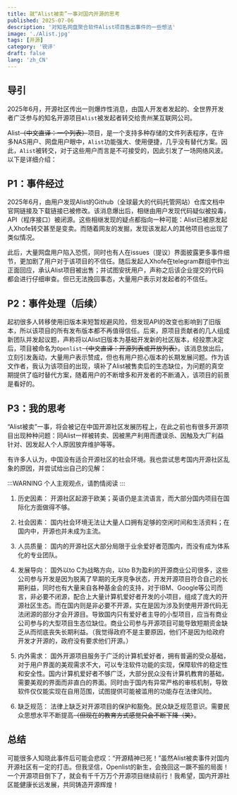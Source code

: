 ```yaml
---
title: 就“Alist被卖”一事对国内开源的思考
published: 2025-07-06
description: '对知名网盘聚合软件Alist项目售出事件的一些想法'
image: './Alist.jpg'
tags: [开源]
category: '锐评'
draft: false 
lang: 'zh_CN'
---
```


## 导引

2025年6月，开源社区传出一则爆炸性消息，由国人开发者发起的、全世界开发者广泛参与的知名开源项目`Alist`被发起者转交给贵州某互联网公司。

Alist~~（中文直译：一个列表）~~项目，是一个支持多种存储的文件列表程序，在许多NAS用户、网盘用户眼中，`Alist`功能强大、使用便捷，几乎没有替代方案。因此，`Alist`被转交，对于这些用户而言是不可接受的，因此引发了一场网络风波。以下是详细介绍：

## P1：事件经过

2025年6月，由用户发现Alist的Github（全球最大的代码托管网站）仓库文档中官网链接及下载链接已被修改。该消息爆出后，相继由用户发现代码疑似被投毒，API（程序接口）被闭源。这些相继发现的疑点都指向一种可能：Alist已被原发起人Xhofe转交甚至是变卖。而随着网友的发掘，发现该发起人的其他项目也出现了类似情况。

此后，大量网盘用户陷入恐慌，同时也有人在issues（提议）界面披露更多事件细节，更加剧了用户对于该项目的不信任。随后发起人Xhofe在telegram群组中作出正面回应，承认Alist项目被出售；并试图安抚用户，声称之后该企业提交的代码都会进行仔细审查。但已无法挽回事态，大量用户表示对发起者的不信任。

## P2：事件处理（后续）

起初很多人转移使用旧版本来短暂规避风险，但发现API的改变也影响到了旧版本，所以该项目的所有发布版本都不再值得信任。后来，原项目贡献者的几人组成新团队并发起议题，声称将以Alist旧版本为基础开发新的社区版本，经投票决定后，项目被命名为`Openlist`~~（中文直译：开源列表或开放列表）~~。该消息放出后，立刻引发轰动，大量用户表示赞成，但也有用户担心版本的长期发展问题。作为该文作者，我认为该项目的出现，填补了Alist被售卖后的生态缺位，为问题的真空期提供了临时替代方案，随着用户的不断增多和开发者的不断涌入，该项目的前景是看好的。

## P3：我的思考

“Alist被卖”一事，将会被记在中国开源社区发展历程上，在此之前也有很多开源项目出现种种问题：同Alist一样被转卖、因被黑产利用而遭误杀、因触及大厂利益针对、因发起人个人原因放弃维护等等。

有许多人认为，中国没有适合开源社区的社会环境。我也尝试思考国内开源社区乱象的原因，并尝试给出自己的见解：

:::WARNING
个人主观观点，请酌情阅读
:::

 1. 历史因素：
    开源社区起源于欧美；英语仍是主流语言，而大部分国内项目在国际化方面做得不够。

 2. 社会因素：
    国内社会环境无法让大量人口拥有足够的空闲时间和生活资料；在国内中，开源也并未成为主流。

 3. 人员质量：
    国内的开源社区大部分局限于业余爱好者范围内，而没有成为体系化的专业团队。

 4. 发展导向：
    国外以to C为战略方向，以to B为盈利的开源商业公司很多，这些公司参与开发是因为脱离了早期的无序竞争状态，开发开源项目符合自己的长期利益，同时也有大量来自各种基金会的支持，对于IBM、Google等公司而言，非必要不闭源，配合上大量计算机爱好者开发的小项目，组成了庞大的开源社区生态。而在国内则是非必要不开源，实在是因为涉及到使用开源代码无法闭源的部分才会开源目。导致国内只有爱好者主导的小型项目，应当有商业公司参与的大型项目生态位缺位。商业公司参与开源项目可能导致短期资金缺乏从而彻底丧失长期利益。（我觉得政府不是主要原因，他们不是因为给政府开发才开源的，政府没有要求他们开源。）

 5. 内外需求：
    国外开源项目服务于广泛的计算机爱好者，拥有普遍的受众基础，对于用户界面的美观需求不大，可以专注软件功能的实现，保障软件的稳定性和安全性。国内计算机爱好者不够广泛，大部分民众没有计算机教育的基础，需要美观的界面而非直白的界面。同时由于国内有异常严格的审核机制，导致软件仅仅能实现在自用范围，试图提供可能被滥用的功能存在法律风险。

 6. 缺乏规范：
    法律上缺乏对开源项目的保护和豁免。民众缺乏规范意识。需要民众思想水平不断提高~~（但现在的教育方式感觉只会不断下降（笑）~~。

## 总结

可能很多人知晓此事件后可能会悲叹：“开源精神已死！”虽然Alist被卖事件对国内开源社区有一定的打击。但我坚信，Openlist的新生，会挽回这一蹶不振的局面！一个开源项目倒下了，就会有千千万万个开源项目继续前行！我希望，国内开源社区能健康长远发展，共同铸造开源辉煌！
